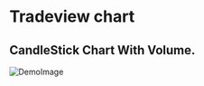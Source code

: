 # Tradeview chart 
## CandleStick Chart With Volume. 
![DemoImage](https://github.com/[DurgeshN10]/[chartDemo]/blob/[testing]/ChartDemo.png?raw=true)
